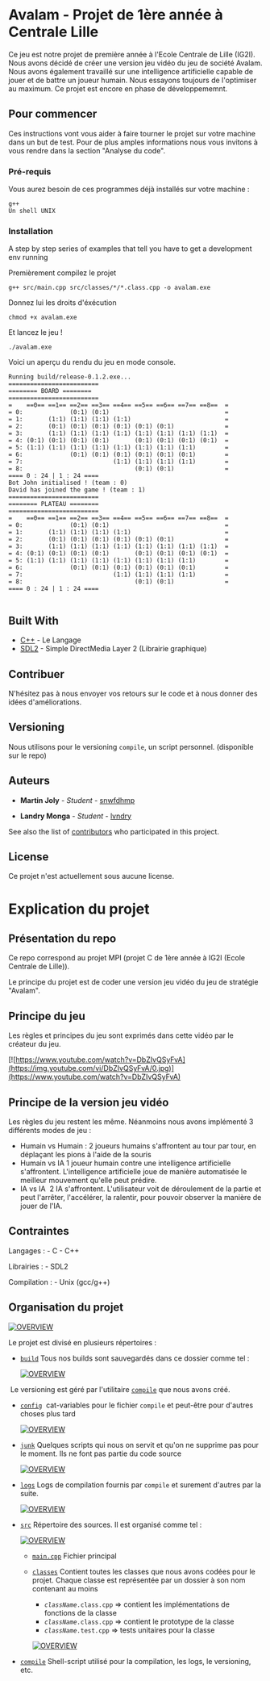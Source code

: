 # Avalam - Projet de 1ère année à Centrale Lille

Ce jeu est notre projet de première année à l'Ecole Centrale de Lille (IG2I).
Nous avons décidé de créer une version jeu vidéo du jeu de société Avalam.
Nous avons également travaillé sur une intelligence artificielle capable de jouer et de battre un joueur humain. Nous essayons toujours de l'optimiser au maximum.
Ce projet est encore en phase de développememnt.

## Pour commencer

Ces instructions vont vous aider à faire tourner le projet sur votre machine dans un but de test. Pour de plus amples informations nous vous invitons à vous rendre dans la section "Analyse du code".

### Pré-requis

Vous aurez besoin de ces programmes déjà installés sur votre machine :

```
g++
Un shell UNIX
```

### Installation

A step by step series of examples that tell you have to get a development env running

Premièrement compilez le projet

```
g++ src/main.cpp src/classes/*/*.class.cpp -o avalam.exe
```

Donnez lui les droits d'éxécution

```
chmod +x avalam.exe
```

Et lancez le jeu !

```
./avalam.exe
```

Voici un aperçu du rendu du jeu en mode console.

```
Running build/release-0.1.2.exe...
=========================
======== BOARD ========
=========================
=    ==0== ==1== ==2== ==3== ==4== ==5== ==6== ==7== ==8==  =
= 0:             (0:1) (0:1)                                =
= 1:       (1:1) (1:1) (1:1) (1:1)                          =
= 2:       (0:1) (0:1) (0:1) (0:1) (0:1) (0:1)              =
= 3:       (1:1) (1:1) (1:1) (1:1) (1:1) (1:1) (1:1) (1:1)  =
= 4: (0:1) (0:1) (0:1) (0:1)       (0:1) (0:1) (0:1) (0:1)  =
= 5: (1:1) (1:1) (1:1) (1:1) (1:1) (1:1) (1:1) (1:1)        =
= 6:             (0:1) (0:1) (0:1) (0:1) (0:1) (0:1)        =
= 7:                         (1:1) (1:1) (1:1) (1:1)        =
= 8:                               (0:1) (0:1)              =
==== 0 : 24 | 1 : 24 ====
Bot John initialised ! (team : 0)
David has joined the game ! (team : 1)
=========================
======== PLATEAU ========
=========================
=    ==0== ==1== ==2== ==3== ==4== ==5== ==6== ==7== ==8==  =
= 0:             (0:1) (0:1)                                =
= 1:       (1:1) (1:1) (1:1) (1:1)                          =
= 2:       (0:1) (0:1) (0:1) (0:1) (0:1) (0:1)              =
= 3:       (1:1) (1:1) (1:1) (1:1) (1:1) (1:1) (1:1) (1:1)  =
= 4: (0:1) (0:1) (0:1) (0:1)       (0:1) (0:1) (0:1) (0:1)  =
= 5: (1:1) (1:1) (1:1) (1:1) (1:1) (1:1) (1:1) (1:1)        =
= 6:             (0:1) (0:1) (0:1) (0:1) (0:1) (0:1)        =
= 7:                         (1:1) (1:1) (1:1) (1:1)        =
= 8:                               (0:1) (0:1)              =
==== 0 : 24 | 1 : 24 ====


```

## Built With

* [C++](http://www.cplusplus.com/) - Le Langage
* [SDL2](https://www.libsdl.org/) - Simple DirectMedia Layer 2 (Librairie graphique)

## Contribuer

N'hésitez pas à nous envoyer vos retours sur le code et à nous donner des idées d'améliorations.

## Versioning

Nous utilisons pour le versioning <code>compile</code>, un script personnel. (disponible sur le repo)

## Auteurs

* **Martin Joly** - *Student* - [snwfdhmp](https://github.com/snwfdhmp)

* **Landry Monga** - *Student* - [lvndry](https://github.com/lvndry)

See also the list of [contributors](https://github.com/snwfdhmp/MPI/contributors) who participated in this project.

## License

Ce projet n'est actuellement sous aucune license.

# Explication du projet

## Présentation du repo

Ce repo correspond au projet MPI (projet C de 1ère année à IG2I (Ecole Centrale de Lille)).

Le principe du projet est de coder une version jeu vidéo du jeu de stratégie "Avalam".

## Principe du jeu

Les règles et principes du jeu sont exprimés dans cette vidéo par le créateur du jeu.

[![https://www.youtube.com/watch?v=DbZIvQSyFvA](https://img.youtube.com/vi/DbZIvQSyFvA/0.jpg)](https://www.youtube.com/watch?v=DbZIvQSyFvA)

## Principe de la version jeu vidéo

Les règles du jeu restent les même. Néanmoins nous avons implémenté 3 différents modes de jeu :

- Humain vs Humain :
  2 joueurs humains s'affrontent au tour par tour, en déplaçant les pions à l'aide de la souris
- Humain vs IA
  1 joueur humain contre une intelligence artificielle s'affrontent. L'intelligence artificielle joue de manière automatisée le meilleur mouvement qu'elle peut prédire.
- IA vs IA
  2 IA s'affrontent. L'utilisateur voit de déroulement de la partie et peut l'arrêter, l'accélérer, la ralentir, pour pouvoir observer la manière de jouer de l'IA.
  
## Contraintes

Langages :
    - C
    - C++
   
Librairies :
    - SDL2
    
Compilation :
    - Unix (gcc/g++)
  
 ## Organisation du projet
 
 [![OVERVIEW](https://preview.ibb.co/c9Y7vk/Capture_d_e_cran_2017_04_28_a_19_15_17.png)](https://github.com/snwfdhmp/avalam-ai-game/)
 
Le projet est divisé en plusieurs répertoires :

- [<code>build</code>](https://github.com/snwfdhmp/avalam-ai-game/tree/master/build)
  Tous nos builds sont sauvegardés dans ce dossier comme tel :
  
  [![OVERVIEW](https://preview.ibb.co/eWkLFk/Capture_d_e_cran_2017_04_28_a_19_29_09.png)](https://github.com/snwfdhmp/avalam-ai-game/tree/master/build)
  
  Le versioning est géré par l'utilitaire [<code>compile</code>](https://github.com/snwfdhmp/avalam-ai-game/tree/master/compile) que nous avons créé.
  
- [<code>config</code>](https://github.com/snwfdhmp/avalam-ai-game/tree/master/config)
  cat-variables pour le fichier <code>compile</code> et peut-être pour d'autres choses plus tard
  
  [![OVERVIEW](https://preview.ibb.co/jsLnvk/Capture_d_e_cran_2017_04_28_a_19_28_53.png)](https://github.com/snwfdhmp/avalam-ai-game/tree/master/config)
  
- [<code>junk</code>](https://github.com/snwfdhmp/avalam-ai-game/tree/master/junk)
  Quelques scripts qui nous on servit et qu'on ne supprime pas pour le moment. Ils ne font pas partie du code source
  
  [![OVERVIEW](https://preview.ibb.co/d7e2T5/Capture_d_e_cran_2017_04_28_a_19_29_23.png)](https://github.com/snwfdhmp/avalam-ai-game/tree/master/junk)
  
- [<code>logs</code>](https://github.com/snwfdhmp/avalam-ai-game/tree/master/logs)
  Logs de compilation fournis par <code>compile</code> et surement d'autres par la suite.
  
  [![OVERVIEW](https://preview.ibb.co/dF8J1Q/Capture_d_e_cran_2017_04_28_a_19_29_40.png)](https://github.com/snwfdhmp/avalam-ai-game/tree/master/logs)
  
- [<code>src</code>](https://github.com/snwfdhmp/avalam-ai-game/tree/master/src)
  Répertoire des sources. Il est organisé comme tel :
  
  [![OVERVIEW](https://preview.ibb.co/fCQLFk/Capture_d_e_cran_2017_04_28_a_19_30_02.png)](https://github.com/snwfdhmp/avalam-ai-game/tree/master/src)
  
  - [<code>main.cpp</code>](https://github.com/snwfdhmp/avalam-ai-game/tree/master/src/main.cpp)
    Fichier principal
  - [<code>classes</code>](https://github.com/snwfdhmp/avalam-ai-game/tree/master/src/classes)
    Contient toutes les classes que nous avons codées pour le projet.
    Chaque classe est représentée par un dossier à son nom contenant au moins
      - <code>*className*.class.cpp</code> => contient les implémentations de fonctions de la classe
      - <code>*className*.class.cpp</code> => contient le prototype de la classe
      - <code>*className*.test.cpp</code> => tests unitaires pour la classe
      
    [![OVERVIEW](https://preview.ibb.co/mth0Fk/Capture_d_e_cran_2017_04_28_a_19_30_14.png)](https://github.com/snwfdhmp/avalam-ai-game/tree/master/src/classes/MovePlan)
    
- [<code>compile</code>](https://github.com/snwfdhmp/avalam-ai-game/tree/master/compile)
  Shell-script utilisé pour la compilation, les logs, le versioning, etc.
